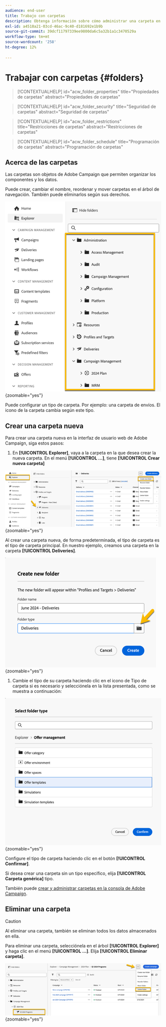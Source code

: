 ```yaml
---
audience: end-user
title: Trabajo con carpetas
description: Obtenga información sobre cómo administrar una carpeta en Adobe Campaign
exl-id: a4518a21-03cd-46ac-9c40-d181692e1b9b
source-git-commit: 39dcf11797339ee9800da6c5a32b1a1c3470529a
workflow-type: tm+mt
source-wordcount: '258'
ht-degree: 12%

---
```


# Trabajar con carpetas {#folders}

>[!CONTEXTUALHELP]
>id="acw_folder_properties"
>title="Propiedades de carpetas"
>abstract="Propiedades de carpetas"

>[!CONTEXTUALHELP]
>id="acw_folder_security"
>title="Seguridad de carpetas"
>abstract="Seguridad de carpetas"

>[!CONTEXTUALHELP]
>id="acw_folder_restrictions"
>title="Restricciones de carpetas"
>abstract="Restricciones de carpetas"

>[!CONTEXTUALHELP]
>id="acw_folder_schedule"
>title="Programación de carpetas"
>abstract="Programación de carpetas"

## Acerca de las carpetas

Las carpetas son objetos de Adobe Campaign que permiten organizar los componentes y los datos.

Puede crear, cambiar el nombre, reordenar y mover carpetas en el árbol de navegación. También puede eliminarlos según sus derechos.

![](assets/folders.png){zoomable="yes"}

Puede configurar un tipo de carpeta. Por ejemplo: una carpeta de envíos.
El icono de la carpeta cambia según este tipo.

## Crear una carpeta nueva

Para crear una carpeta nueva en la interfaz de usuario web de Adobe Campaign, siga estos pasos:

1. En **[!UICONTROL Explorer]**, vaya a la carpeta en la que desea crear la nueva carpeta.
En el menú **[!UICONTROL ...]**, tiene **[!UICONTROL Crear nueva carpeta]**

![](assets/folder_create.png){zoomable="yes"}

Al crear una carpeta nueva, de forma predeterminada, el tipo de carpeta es el tipo de carpeta principal.
En nuestro ejemplo, creamos una carpeta en la carpeta **[!UICONTROL Deliveries]**.

![](assets/folder_new.png){zoomable="yes"}

1. Cambie el tipo de su carpeta haciendo clic en el icono de Tipo de carpeta si es necesario y selecciónela en la lista presentada, como se muestra a continuación:

![](assets/folder_type.png){zoomable="yes"}

Configure el tipo de carpeta haciendo clic en el botón **[!UICONTROL Confirmar]**.

Si desea crear una carpeta sin un tipo específico, elija **[!UICONTROL Carpeta genérica]** tipo.

También puede [crear y administrar carpetas en la consola de Adobe Campaign](https://experienceleague.adobe.com/en/docs/campaign/campaign-v8/config/configuration/folders-and-views).

## Eliminar una carpeta

>[!CAUTION]
>
>Al eliminar una carpeta, también se eliminan todos los datos almacenados en ella.

Para eliminar una carpeta, selecciónela en el árbol **[!UICONTROL Explorer]** y haga clic en el menú **[!UICONTROL ...]**.
Elija **[!UICONTROL Eliminar carpeta]**.

![](assets/folder_delete.png){zoomable="yes"}
